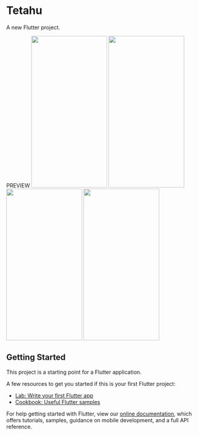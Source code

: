 # Tetahu

A new Flutter project.

PREVIEW
<img src="https://github.com/WiraTY/Tetahu/assets/108583774/12fbeb61-aefc-43b1-9b4e-22d42a1d2830" width="200" height="400">
<img src="https://github.com/WiraTY/Tetahu/assets/108583774/ce69778e-2286-4496-8bc3-59bb7c47cbe8" width="200" height="400">
<img src="https://github.com/WiraTY/Tetahu/assets/108583774/f8a6a3ea-8a50-4eb8-b295-166736c0e4e1" width="200" height="400">
<img src="https://github.com/WiraTY/Tetahu/assets/108583774/6401ce6f-fd2e-4467-976e-c296a35237b3" width="200" height="400">

## Getting Started

This project is a starting point for a Flutter application.

A few resources to get you started if this is your first Flutter project:

- [Lab: Write your first Flutter app](https://flutter.dev/docs/get-started/codelab)
- [Cookbook: Useful Flutter samples](https://flutter.dev/docs/cookbook)

For help getting started with Flutter, view our
[online documentation](https://flutter.dev/docs), which offers tutorials,
samples, guidance on mobile development, and a full API reference.
